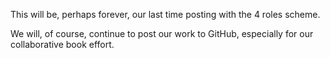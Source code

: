 This will be, perhaps forever, our last time posting with the 4 roles scheme.

We will, of course, continue to post our work to GitHub, especially for our collaborative book effort.
